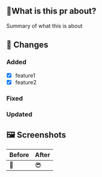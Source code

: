 ## 👀What is this pr about?

Summary of what this is about

## 🚀 Changes

### Added

- [x] feature1
- [x] feature2

### Fixed

### Updated

## 🖼 Screenshots

| Before | After |
| ------ | ----- |
| 🧟     | 😎    |
